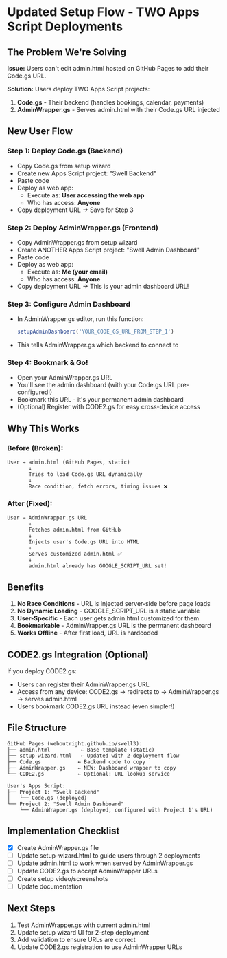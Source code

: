 # Updated Setup Flow - TWO Apps Script Deployments

## The Problem We're Solving

**Issue:** Users can't edit admin.html hosted on GitHub Pages to add their Code.gs URL.

**Solution:** Users deploy TWO Apps Script projects:
1. **Code.gs** - Their backend (handles bookings, calendar, payments)
2. **AdminWrapper.gs** - Serves admin.html with their Code.gs URL injected

## New User Flow

### Step 1: Deploy Code.gs (Backend)
- Copy Code.gs from setup wizard
- Create new Apps Script project: "Swell Backend"
- Paste code
- Deploy as web app:
  - Execute as: **User accessing the web app**
  - Who has access: **Anyone**
- Copy deployment URL → Save for Step 3

### Step 2: Deploy AdminWrapper.gs (Frontend)
- Copy AdminWrapper.gs from setup wizard
- Create ANOTHER Apps Script project: "Swell Admin Dashboard"
- Paste code
- Deploy as web app:
  - Execute as: **Me (your email)**
  - Who has access: **Anyone**
- Copy deployment URL → This is your admin dashboard URL!

### Step 3: Configure Admin Dashboard
- In AdminWrapper.gs editor, run this function:
  ```javascript
  setupAdminDashboard('YOUR_CODE_GS_URL_FROM_STEP_1')
  ```
- This tells AdminWrapper.gs which backend to connect to

### Step 4: Bookmark & Go!
- Open your AdminWrapper.gs URL
- You'll see the admin dashboard (with your Code.gs URL pre-configured!)
- Bookmark this URL - it's your permanent admin dashboard
- (Optional) Register with CODE2.gs for easy cross-device access

## Why This Works

### Before (Broken):
```
User → admin.html (GitHub Pages, static)
       ↓
       Tries to load Code.gs URL dynamically
       ↓
       Race condition, fetch errors, timing issues ❌
```

### After (Fixed):
```
User → AdminWrapper.gs URL
       ↓
       Fetches admin.html from GitHub
       ↓
       Injects user's Code.gs URL into HTML
       ↓
       Serves customized admin.html ✅
       ↓
       admin.html already has GOOGLE_SCRIPT_URL set!
```

## Benefits

1. **No Race Conditions** - URL is injected server-side before page loads
2. **No Dynamic Loading** - GOOGLE_SCRIPT_URL is a static variable
3. **User-Specific** - Each user gets admin.html customized for them
4. **Bookmarkable** - AdminWrapper.gs URL is the permanent dashboard
5. **Works Offline** - After first load, URL is hardcoded

## CODE2.gs Integration (Optional)

If you deploy CODE2.gs:
- Users can register their AdminWrapper.gs URL
- Access from any device: CODE2.gs → redirects to → AdminWrapper.gs → serves admin.html
- Users bookmark CODE2.gs URL instead (even simpler!)

## File Structure

```
GitHub Pages (weboutright.github.io/swell3):
├── admin.html          ← Base template (static)
├── setup-wizard.html   ← Updated with 2-deployment flow
├── Code.gs            ← Backend code to copy
├── AdminWrapper.gs    ← NEW: Dashboard wrapper to copy
└── CODE2.gs           ← Optional: URL lookup service

User's Apps Script:
├── Project 1: "Swell Backend"
│   └── Code.gs (deployed)
└── Project 2: "Swell Admin Dashboard"  
    └── AdminWrapper.gs (deployed, configured with Project 1's URL)
```

## Implementation Checklist

- [x] Create AdminWrapper.gs file
- [ ] Update setup-wizard.html to guide users through 2 deployments
- [ ] Update admin.html to work when served by AdminWrapper.gs
- [ ] Update CODE2.gs to accept AdminWrapper URLs
- [ ] Create setup video/screenshots
- [ ] Update documentation

## Next Steps

1. Test AdminWrapper.gs with current admin.html
2. Update setup wizard UI for 2-step deployment
3. Add validation to ensure URLs are correct
4. Update CODE2.gs registration to use AdminWrapper URLs
